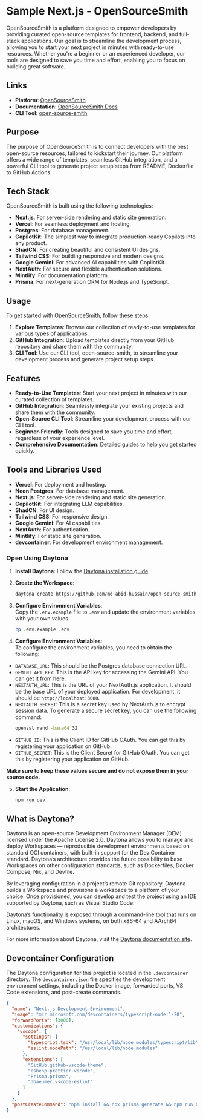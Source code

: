 # Sample Next.js - OpenSourceSmith

OpenSourceSmith is a platform designed to empower developers by providing curated open-source templates for frontend, backend, and full-stack applications. Our goal is to streamline the development process, allowing you to start your next project in minutes with ready-to-use resources. Whether you're a beginner or an experienced developer, our tools are designed to save you time and effort, enabling you to focus on building great software.

## Links

- **Platform**: [OpenSourceSmith](https://opensourcesmith.vercel.app/)
- **Documentation**: [OpenSourceSmith Docs](https://amomynus.mintlify.app/introduction)
- **CLI Tool**: [open-source-smith](https://www.npmjs.com/package/open-source-smith)

## Purpose

The purpose of OpenSourceSmith is to connect developers with the best open-source resources, tailored to kickstart their journey. Our platform offers a wide range of templates, seamless GitHub integration, and a powerful CLI tool to generate project setup steps from README, Dockerfile to GitHub Actions.

## Tech Stack

OpenSourceSmith is built using the following technologies:

- **Next.js**: For server-side rendering and static site generation.
- **Vercel**: For seamless deployment and hosting.
- **Postgres**: For database management.
- **CopilotKit**: The simplest way to integrate production-ready Copilots into any product.
- **ShadCN**: For creating beautiful and consistent UI designs.
- **Tailwind CSS**: For building responsive and modern designs.
- **Google Gemini**: For advanced AI capabilities with CopilotKit.
- **NextAuth**: For secure and flexible authentication solutions.
- **Mintlify**: For documentation platform.
- **Prisma**: For next-generation ORM for Node.js and TypeScript.

## Usage

To get started with OpenSourceSmith, follow these steps:

1. **Explore Templates**: Browse our collection of ready-to-use templates for various types of applications.
2. **GitHub Integration**: Upload templates directly from your GitHub repository and share them with the community.
3. **CLI Tool**: Use our CLI tool, open-source-smith, to streamline your development process and generate project setup steps.

## Features

- **Ready-to-Use Templates**: Start your next project in minutes with our curated collection of templates.
- **GitHub Integration**: Seamlessly integrate your existing projects and share them with the community.
- **Open-Source CLI Tool**: Streamline your development process with our CLI tool.
- **Beginner-Friendly**: Tools designed to save you time and effort, regardless of your experience level.
- **Comprehensive Documentation**: Detailed guides to help you get started quickly.

## Tools and Libraries Used

- **Vercel**: For deployment and hosting.
- **Neon Postgres**: For database management.
- **Next.js**: For server-side rendering and static site generation.
- **CopilotKit**: For integrating LLM capabilities.
- **ShadCN**: For UI design.
- **Tailwind CSS**: For responsive design.
- **Google Gemini**: For AI capabilities.
- **NextAuth**: For authentication.
- **Mintlify**: For static site generation.
- **devcontainer**: For development environment management.


### Open Using Daytona

1. **Install Daytona**: Follow the [Daytona installation guide](https://www.daytona.io/docs/installation/installation/).
2. **Create the Workspace**:
   ```bash
   daytona create https://github.com/md-abid-hussain/open-source-smith-daytona.git
   ```
3. **Configure Environment Variables**:  
   Copy the `.env.example` file to `.env` and update the environment variables with your own values.

   ```bash
   cp .env.example .env
   ```
4. **Configure Environment Variables**:  
  To configure the environment variables, you need to obtain the following:

  - `DATABASE_URL`: This should be the Postgres database connection URL.
  - `GEMINI_API_KEY`: This is the API key for accessing the Gemini API. You can get it from [here](https://ai.google.dev/gemini-api/docs).
  - `NEXTAUTH_URL`: This is the URL of your NextAuth.js application. It should be the base URL of your deployed application. For development, it should be `http://localhost:3000`.
  - `NEXTAUTH_SECRET`: This is a secret key used by NextAuth.js to encrypt session data. To generate a secure secret key, you can use the following command:
    ```bash
    openssl rand -base64 32
    ```
  - `GITHUB_ID`: This is the Client ID for GitHub OAuth. You can get this by registering your application on GitHub.
  - `GITHUB_SECRET`: This is the Client Secret for GitHub OAuth. You can get this by registering your application on GitHub.

  **Make sure to keep these values secure and do not expose them in your source code.**

5. **Start the Application**:
   ```bash
   npm run dev
   ```



## What is Daytona?

Daytona is an open-source Development Environment Manager (DEM) licensed under the Apache License 2.0. Daytona allows you to manage and deploy Workspaces — reproducible development environments based on standard OCI containers, with built-in support for the Dev Container standard. Daytona’s architecture provides the future possibility to base Workspaces on other configuration standards, such as Dockerfiles, Docker Compose, Nix, and Devfile.

By leveraging configuration in a project’s remote Git repository, Daytona builds a Workspace and provisions a workspace to a platform of your choice. Once provisioned, you can develop and test the project using an IDE supported by Daytona, such as Visual Studio Code.

Daytona’s functionality is exposed through a command-line tool that runs on Linux, macOS, and Windows systems, on both x86-64 and AArch64 architectures.

For more information about Daytona, visit the [Daytona documentation site](https://www.daytona.io/docs/).


## Devcontainer Configuration

The Daytona configuration for this project is located in the `.devcontainer` directory. The `devcontainer.json` file specifies the development environment settings, including the Docker image, forwarded ports, VS Code extensions, and post-create commands.

```json
{
  "name": "Next.js Development Environment",
  "image": "mcr.microsoft.com/devcontainers/typescript-node:1-20",
  "forwardPorts": [3000],
  "customizations": {
    "vscode": {
      "settings": {
        "typescript.tsdk": "/usr/local/lib/node_modules/typescript/lib",
        "eslint.nodePath": "/usr/local/lib/node_modules"
      },
      "extensions": [
        "GitHub.github-vscode-theme",
        "esbenp.prettier-vscode",
        "Prisma.prisma",
        "dbaeumer.vscode-eslint"
      ]
    }
  },
  "postCreateCommand": "npm install && npx prisma generate && npm run build"
}
```